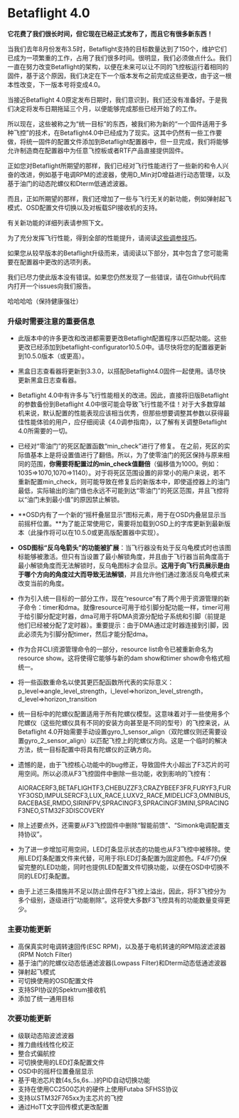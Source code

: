 # Betaflight 4.0

**它花费了我们很长时间，但它现在已经正式发布了，而且它有很多新东西！**  


当我们去年8月份发布3.5时，Betaflight支持的目标数量达到了150个，维护它们已成为一项繁重的工作，占用了我们很多时间。很明显，我们必须做点什么。我们一直在努力改变Betaflight的架构，以便在未来可以让不同的飞控板运行着相同的固件，基于这个原因，我们决定在下一个版本发布之前完成这些更改，由于这一根本性改变，下一版本号将变成4.0。

当接近Betaflight 4.0原定发布日期时，我们意识到，我们还没有准备好。于是我们决定将发布日期拖延三个月，以便能够完成那些已经开始了的工作。

所以现在，这些被称之为“统一目标”的东西，被我们称为新的“一个固件适用于多种飞控”的技术，在Betaflight4.0中已经成为了现实。这其中仍然有一些工作要做，将统一固件的配置文件添加到Betaflight配置器中，但一旦完成，我们将能够允许制造商在配置器中为任意飞控板或者RTF产品直接提供固件。

正如您对Betaflight所期望的那样，我们已经对飞行性能进行了一些新的和令人兴奋的改进，例如基于电调RPM的滤波器，使用D\_Min对D增益进行动态管理，以及基于油门的动态陀螺仪和Dterm低通滤波器。

而且，正如所期望的那样，我们还增加了一些与飞行无关的新功能，例如弹射起飞模式、OSD配置文件切换以及对板载SPI接收机的支持。

有关新功能的详细列表请参照下文。

为了充分发挥飞行性能，得到全部的性能提升，请阅读[这些调参技巧](../tiao-can-ji-qiao/betaflight-4.0.md)。

如果您从较早版本的Betaflight升级而来，请阅读以下部分，其中包含了您可能需要在配置器中更改的选项列表。

我们已尽力使此版本没有错误。如果您仍然发现了一些错误，请在Github代码库内打开一个issues向我们报告。

哈哈哈哈（保持健康强壮）

### **升级时需要注意的重要信息**

* 此版本中的许多更改和改进都需要更改Betaflight配置程序以匹配功能。这些更改已经添加到betaflight-configurator10.5.0中。请尽快将您的配置器更新到10.5.0版本（或更高）。 
* 黑盒日志查看器将更新到3.3.0，以搭配Betaflight4.0固件一起使用。请尽快更新黑盒日志查看器。
* Betaflight 4.0中有许多与飞行性能相关的改进。因此，直接将旧版Betaflight的参数备份到Betaflight 4.0中很可能会导致飞行性能不佳！对于大多数穿越机来说，默认配置的性能表现应该相当优秀，但那些想要调整其参数以获得最佳性能体验的用户，应仔细阅读《4.0调参指南》，以了解有关调整Betaflight 4.0所需要的一切。
* 已经对“零油门”的死区配置函数“min\_check”进行了修复。 在之前，死区的实际值基本上是将设置值进行了翻倍。所以，为了使零油门的死区保持与原来相同的范围，**你需要将配置过的min\_check值翻倍**（偏移值为1000。例如：1035=&gt;1070,1070=&gt;1140）。对于将死区范围设置的非常小的用户来说，若不重新配置min\_check，则可能导致在修复后的新版本中，即使遥控器上的油门最低，实际输出的油门值也永远不可能到达“零油门”的死区范围，并且飞控将以“油门未到最小值”的原因禁止解锁。
* **OSD内有了一个新的“摇杆叠层显示”图标元素，用于在OSD内叠层显示当前摇杆位置。**为了能正常使用它，需要将加载到OSD上的字库更新到最新版本（此操作将可以在10.5.0或更高版配置器中实现）。
* **OSD图标“反乌龟箭头”的功能被扩展**：当飞行器没有处于反乌龟模式时也该图标能够被激活。但只有当设置了最小解锁角度，并且由于飞行器当前角度高于最小解锁角度而无法解锁时，反乌龟图标才会显示。**这用于向飞行员展示是由于哪个方向的角度过大而导致无法解锁**，并且允许他们通过激活反乌龟模式来改变当前的角度。
* 作为引入统一目标的一部分工作，现在“resource”有了两个用于资源管理的新子命令：timer和dma。就像resource可用于给引脚分配功能一样，timer可用于给引脚分配定时器，dma可用于将DMA资源分配给子系统和引脚（前提是他们已经被分配了定时器）。重要提示：由于DMA通过定时器连接到引脚，因此必须先为引脚分配timer，然后才能分配dma。
* 作为合并CLI资源管理命令的一部分，resource list命令已被重新命名为 resource show。这将使得它能够与新的dam show和timer show命令格式相统一。
* 将一些函数重命名以使其更匹配函数所代表的实际意义：p\_level=&gt;angle\_level\_strength，i\_level=&gt;horizon\_level\_strength，d\_level=&gt;horizon\_transition
* 统一目标中的陀螺仪配置适用于所有陀螺仪模型。这意味着对于一些使用多个陀螺仪（这些陀螺仪具有不同的安装方向甚至是不同的型号）的飞控来说，从Betaflight 4.0开始需要手动设置gyro\_1\_sensor\_align（双陀螺仪则还需要设置gyro\_2\_sensor\_align）以匹配飞控上的陀螺仪方向。这是一个临时的解决方法，统一目标配置中将具有陀螺仪的正确方向。
* 遗憾的是，由于飞控核心功能中的bug修正，导致固件大小超出了F3芯片的可用空间。所以必须从F3飞控固件中删除一些功能，收到影响的飞控有：

  AIORACERF3,BETAFLIGHTF3,CHEBUZZF3,CRAZYBEEF3FR,FURYF3,FURYF3OSD,IMPULSERCF3,LUX\_RACE,LUXV2\_RACE,MIDELICF3,OMNIBUS,RACEBASE,RMDO,SIRINFPV,SPRACINGF3,SPRACINGF3MINI,SPRACINGF3NEO,STM32F3DISCOVERY

* 除上述要点外，还需要从F3飞控固件中删除“智能前馈”、“Simonk电调配置支持协议”。
* 为了进一步增加可用空间，LED灯条显示状态的功能也从F3飞控中被移除。使用LED灯条配置文件来代替，可用于将LED灯条配置为固定颜色。F4/F7仍保留完整的LED功能，同时也提供LED配置文件切换功能，以便在OSD中切换不同的LED灯条配置。
* 由于上述三条措施并不足以防止固件在F3飞控上溢出，因此，将F3飞控分为多个级别，逐级进行“功能剔除”。这将使大多数F3飞控具有的功能数量变得更少。

### **主要功能更新**

* 高保真实时电调转速回传\(ESC RPM\)，以及基于电机转速的RPM陷波滤波器\(RPM Notch Filter\)
* 基于油门的陀螺仪动态低通滤波器\(Lowpass Filter\)和Dterm动态低通滤波器
* 弹射起飞模式
* 可切换使用的OSD配置文件
* 支持SPI协议的Spektrum接收机
* 添加了统一通用目标

### **次要功能更新**

* 级联动态陷波滤波器
* 推力曲线线性化校正
* 整合式偏航控
* 可切换使用的LED灯条配置文件
* OSD中的摇杆位置叠层显示
* 基于电池芯片数\(4s,5s,6s…\)的PID自动切换功能
* 支持在使用CC2500芯片的硬件上使用Futaba SFHSS协议
* 支持以STM32F765xx为主芯片的飞控
* 通过HoTT文字回传模式更改配置

